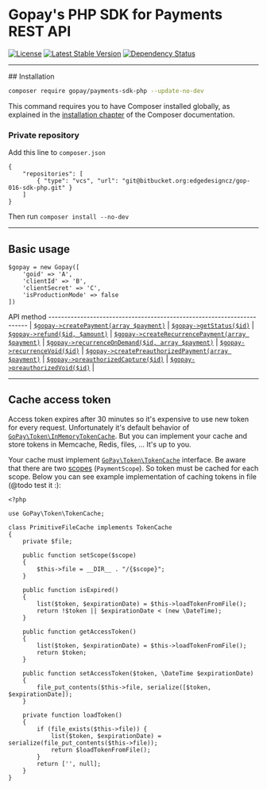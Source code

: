 
# Gopay's PHP SDK for Payments REST API

[![License](https://poser.pugx.org/gopay/payments-php-sdk/license)](https://packagist.org/packages/gopay/payments-php-sdk)
[![Latest Stable Version](https://poser.pugx.org/gopay/payments-php-sdk/v/stable)](https://packagist.org/packages/gopay/payments-php-sdk)
[![Dependency Status](https://www.versioneye.com/user/projects/55ff8ef0601dd900150001e5/badge.svg?style=flat)](https://www.versioneye.com/user/projects/55ff8ef0601dd900150001e5)

*****

## Installation

```bash
composer require gopay/payments-sdk-php --update-no-dev
```

This command requires you to have Composer installed globally, as explained
in the [installation chapter](https://getcomposer.org/doc/00-intro.md)
of the Composer documentation.

### Private repository

Add this line to `composer.json`

```
{
    "repositories": [
        { "type": "vcs", "url": "git@bitbucket.org:edgedesigncz/gop-016-sdk-php.git" }
    ]
}
```

Then run `composer install --no-dev`

*****

## Basic usage

```
$gopay = new Gopay([
    'goid' => 'A',
    'clientId' => 'B',
    'clientSecret' => 'C',
    'isProductionMode' => false
])
```

API method
----------------------------------------------------------------------- |
[`$gopay->createPayment(array $payment)`](https://doc.gopay.com/en/#standard-payment) |
[`$gopay->getStatus($id)`](https://doc.gopay.com/en/#status-of-the-payment) |
[`$gopay->refund($id, $amount)`](https://doc.gopay.com/en/#refund-of-the-payment-(cancelation)) |
[`$gopay->createRecurrencePayment(array $payment)`](https://doc.gopay.com/en/#recurring-payment) |
[`$gopay->recurrenceOnDemand($id, array $payment)`](https://doc.gopay.com/en/#recurring-payment-on-demand) |
[`$gopay->recurrenceVoid($id)`](https://doc.gopay.com/en/#cancellation-of-the-recurring-payment) |
[`$gopay->createPreauthorizedPayment(array $payment)`](https://doc.gopay.com/en/#pre-authorized-payment) |
[`$gopay->preauthorizedCapture($id)`](https://doc.gopay.com/en/#charge-of-pre-authorized-payment) |
[`$gopay->preauthorizedVoid($id)`](https://doc.gopay.com/en/#cancellation-of-the-pre-authorized-payment) |

*****

## Cache access token

Access token expires after 30 minutes so it's expensive to use new token for every request.
Unfortunately it's default behavior of [`GoPay\Token\InMemoryTokenCache`](src/Token/InMemoryTokenCache.php).
But you can implement your cache and store tokens in Memcache, Redis, files, ... It's up to you.

Your cache must implement [`GoPay\Token\TokenCache`](src/Token/TokenCache.php) interface.
Be aware that there are two [scopes](https://doc.gopay.com/en/?shell#scope) (`PaymentScope`).
So token must be cached for each scope. 
Below you can see example implementation of caching tokens in file (@todo test it :):

```
<?php

use GoPay\Token\TokenCache;

class PrimitiveFileCache implements TokenCache
{
    private $file;

    public function setScope($scope)
    {
        $this->file = __DIR__ . "/{$scope}";
    }

    public function isExpired()
    {
        list($token, $expirationDate) = $this->loadTokenFromFile();
        return !$token || $expirationDate < (new \DateTime);
    }

    public function getAccessToken()
    {
        list($token, $expirationDate) = $this->loadTokenFromFile();
        return $token;
    }

    public function setAccessToken($token, \DateTime $expirationDate)
    {
        file_put_contents($this->file, serialize([$token, $expirationDate]);
    }

    private function loadToken()
    {
        if (file_exists($this->file)) {
            list($token, $expirationDate) = serialize(file_put_contents($this->file));
            return $loadTokenFromFile();
        }
        return ['', null];
    }
}

```